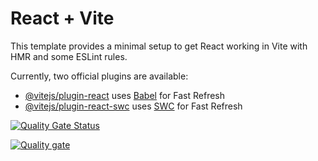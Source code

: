 # React + Vite

This template provides a minimal setup to get React working in Vite with HMR and some ESLint rules.

Currently, two official plugins are available:

- [@vitejs/plugin-react](https://github.com/vitejs/vite-plugin-react/blob/main/packages/plugin-react/README.md) uses [Babel](https://babeljs.io/) for Fast Refresh
- [@vitejs/plugin-react-swc](https://github.com/vitejs/vite-plugin-react-swc) uses [SWC](https://swc.rs/) for Fast Refresh

[![Quality Gate Status](http://localhost:8889/api/project_badges/measure?project=my_sonarProject-1&metric=alert_status&token=sqb_eebf6f7d3cc8e149b6b13acafd4f59d1a148d41f)](http://localhost:8889/dashboard?id=my_sonarProject-1)

[![Quality gate](http://localhost:8889/api/project_badges/quality_gate?project=my_sonarProject-1&token=sqb_eebf6f7d3cc8e149b6b13acafd4f59d1a148d41f)](http://localhost:8889/dashboard?id=my_sonarProject-1)


